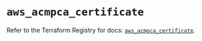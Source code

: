 # `aws_acmpca_certificate`

Refer to the Terraform Registry for docs: [`aws_acmpca_certificate`](https://registry.terraform.io/providers/hashicorp/aws/5.51.1/docs/resources/acmpca_certificate).
